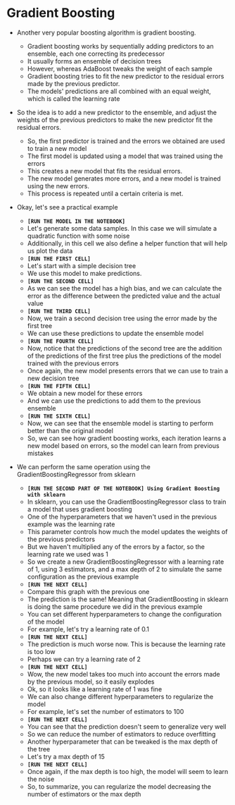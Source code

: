 # Gradient Boosting

- Another very popular boosting algorithm is gradient boosting.
    - Gradient boosting works by sequentially adding predictors to an ensemble, each one correcting its predecessor
    - It usually forms an ensemble of decision trees
    - However, whereas AdaBoost tweaks the weight of each sample
    - Gradient boosting tries to fit the new predictor to the residual errors made by the previous predictor.
    - The models' predictions are all combined with an equal weight, which is called the learning rate

- So the idea is to add a new predictor to the ensemble, and adjust the weights of the previous predictors to make the new predictor fit the residual errors.
    - So, the first predictor is trained and the errors we obtained are used to train a new model 
    - The first model is updated using a model that was trained using the errors 
    - This creates a new model that fits the residual errors.
    - The new model generates more errors, and a new model is trained using the new errors.
    - This process is repeated until a certain criteria is met.

- Okay, let's see a practical example
    - __`[RUN THE MODEL IN THE NOTEBOOK]`__
    - Let's generate some data samples. In this case we will simulate a quadratic function with some noise
    - Additionally, in this cell we also define a helper function that will help us plot the data
    - __`[RUN THE FIRST CELL]`__
    - Let's start with a simple decision tree
    - We use this model to make predictions. 
    - __`[RUN THE SECOND CELL]`__
    - As we can see the model has a high bias, and we can calculate the error as the difference between the predicted value and the actual value
    - __`[RUN THE THIRD CELL]`__
    - Now, we train a second decision tree using the error made by the first tree
    - We can use these predictions to update the ensemble model
    - __`[RUN THE FOURTH CELL]`__
    - Now, notice that the predictions of the second tree are the addition of the predictions of the first tree plus the predictions of the model trained with the previous errors
    - Once again, the new model presents errors that we can use to train a new decision tree
    - __`[RUN THE FIFTH CELL]`__
    - We obtain a new model for these errors
    - And we can use the predictions to add them to the previous ensemble
    - __`[RUN THE SIXTH CELL]`__
    - Now, we can see that the ensemble model is starting to perform better than the original model
    - So, we can see how gradient boosting works, each iteration learns a new model based on errors, so the model can learn from previous mistakes

- We can perform the same operation using the GradientBoostingRegressor from sklearn
    - __`[RUN THE SECOND PART OF THE NOTEBOOK] Using Gradient Boosting with sklearn`__
    - In sklearn, you can use the GradientBoostingRegressor class to train a model that uses gradient boosting
    - One of the hyperparameters that we haven't used in the previous example was the learning rate
    - This parameter controls how much the model updates the weights of the previous predictors
    - But we haven't multiplied any of the errors by a factor, so the learning rate we used was 1
    - So we create a new GradientBoostingRegressor with a learning rate of 1, using 3 estimators, and a max depth of 2 to simulate the same configuration as the previous example
    - __`[RUN THE NEXT CELL] `__
    - Compare this graph with the previous one
    - The prediction is the same! Meaning that GradientBoosting in sklearn is doing the same procedure we did in the previous example
    - You can set different hyperparameters to change the configuration of the model
    - For example, let's try a learning rate of 0.1
    - __`[RUN THE NEXT CELL]`__
    - The prediction is much worse now. This is because the learning rate is too low
    - Perhaps we can try a learning rate of 2
    - __`[RUN THE NEXT CELL]`__
    - Wow, the new model takes too much into account the errors made by the previous model, so it easily explodes
    - Ok, so it looks like a learning rate of 1 was fine
    - We can also change different hyperparameters to regularize the model
    - For example, let's set the number of estimators to 100
    - __`[RUN THE NEXT CELL]`__
    - You can see that the prediction doesn't seem to generalize very well
    - So we can reduce the number of estimators to reduce overfitting
    - Another hyperparameter that can be tweaked is the max depth of the tree
    - Let's try a max depth of 15
    - __`[RUN THE NEXT CELL]`__
    - Once again, if the max depth is too high, the model will seem to learn the noise
    - So, to summarize, you can regularize the model decreasing the number of estimators or the max depth